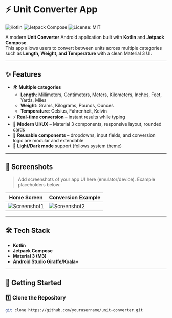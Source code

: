 # ⚡ Unit Converter App

![Kotlin](https://img.shields.io/badge/Kotlin-1.9.0-blue?logo=kotlin&logoColor=white)
![Jetpack Compose](https://img.shields.io/badge/Jetpack%20Compose-Material%203-green?logo=android&logoColor=white)
![License: MIT](https://img.shields.io/badge/License-MIT-yellow.svg)

A modern **Unit Converter** Android application built with **Kotlin** and **Jetpack Compose**.  
This app allows users to convert between units across multiple categories such as **Length, Weight, and Temperature** with a clean Material 3 UI.

---

## ✨ Features
- 🌍 **Multiple categories**  
  - **Length**: Millimeters, Centimeters, Meters, Kilometers, Inches, Feet, Yards, Miles  
  - **Weight**: Grams, Kilograms, Pounds, Ounces  
  - **Temperature**: Celsius, Fahrenheit, Kelvin  
- ⚡ **Real-time conversion** – instant results while typing  
- 🎨 **Modern UI/UX** – Material 3 components, responsive layout, rounded cards  
- 🧩 **Reusable components** – dropdowns, input fields, and conversion logic are modular and extendable  
- 🌙 **Light/Dark mode** support (follows system theme)  

---

## 📸 Screenshots
> Add screenshots of your app UI here (emulator/device). Example placeholders below:

| Home Screen | Conversion Example |
|-------------|---------------------|
| ![Screenshot1](screenshots/home.png) | ![Screenshot2](screenshots/conversion.png) |

---

## 🛠️ Tech Stack
- **Kotlin**  
- **Jetpack Compose**  
- **Material 3 (M3)**  
- **Android Studio Giraffe/Koala+**  

---

## 🚀 Getting Started

### 1️⃣ Clone the Repository
```bash
git clone https://github.com/yourusername/unit-converter.git
